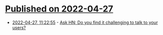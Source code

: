 # [Published on 2022-04-27](index.md)

* [2022-04-27, 11:22:55](https://news.ycombinator.com/item?id=31178577) - [Ask HN: Do you find it challenging to talk to your users?](https://news.ycombinator.com/item?id=31178577)
